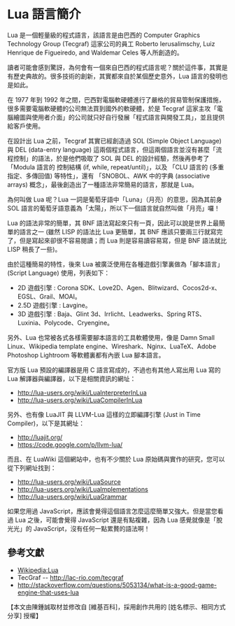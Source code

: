 # Lua 語言簡介

Lua 是一個輕量級的程式語言，該語言是由巴西的 Computer Graphics Technology Group (Tecgraf) 這家公司的員工 Roberto Ierusalimschy, Luiz Henrique de Figueiredo, and Waldemar Celes 等人所創造的。

讀者可能會感到驚訝，為何會有一個來自巴西的程式語言呢？關於這件事，其實是有歷史典故的。很多技術的創新，其實都來自於某個歷史意外，Lua 語言的發明也是如此。

在 1977 年到 1992 年之間，巴西對電腦軟硬體進行了嚴格的貿易管制保護措施，很多需要電腦軟硬體的公司無法買到國外的軟硬體，於是 Tecgraf 這家主攻「電腦繪圖與使用者介面」的公司就只好自行發展「程式語言與開發工具」，並且提供給客戶使用。

在設計出 Lua 之前，Tecgraf 其實已經創造過 SOL (Simple Object Language) 與 DEL (data-entry language) 這兩個程式語言，但這兩個語言並沒有甚麼「流程控制」的語法，於是他們吸取了 SOL 與 DEL 的設計經驗，然後再參考了 「Modula 語言的 控制結構 (if, while, repeat/until)」，以及 「CLU 語言的 (多重指定、多傳回值) 等特性」，還有 「SNOBOL、AWK 中的字典 (associative arrays) 概念」，最後創造出了一種語法非常簡易的語言，那就是 Lua。

為何叫做 Lua 呢？Lua 一詞是葡萄牙語中「Luna」（月亮）的意思，因為其前身 SOL 語言的葡萄牙語意義為「太陽」，所以下一個語言就自然叫做「月亮」囉！

Lua 的語法非常的簡單，其 BNF 語法寫起來只有一頁，因此可以說是世界上最簡單的語言之一 (雖然 LISP 的語法比 Lua 更簡單，其 BNF 應該只要兩三行就寫完了，但是寫起來卻很不容易閱讀；而 Lua 則是容易讀容易寫，但是 BNF 語法就比 LISP 稍長了一些)。

由於這種簡易的特性，後來 Lua 被廣泛使用在各種遊戲引擎裏做為「腳本語言」(Script Language) 使用，列表如下：

* 2D 遊戲引擎 : Corona SDK、Love2D、Agen、Blitwizard、Cocos2d-x、EGSL、Grail、MOAI。
* 2.5D 遊戲引擎 : Lavgine。
* 3D 遊戲引擎 : Baja、Glint 3d、Irrlicht、Leadwerks、Spring RTS、Luxinia、Polycode、Cryengine。

另外、Lua 也常被各式各樣需要腳本語言的工具軟體使用，像是 Damn Small Linux、Wikipedia template engine、Wireshark、Nginx、LuaTeX、Adobe Photoshop Lightroom 等軟體裏都有內嵌 Lua 腳本語言。

官方版 Lua 預設的編譯器是用 C 語言寫成的，不過也有其他人寫出用 Lua 寫的 Lua 解譯器與編譯器，以下是相關資訊的網址：

* <http://lua-users.org/wiki/LuaInterpreterInLua>
* <http://lua-users.org/wiki/LuaCompilerInLua>

另外、也有像 LuaJIT 與 LLVM-Lua 這樣的立即編譯引擎 (Just in Time Compiler)，以下是其網址：

* <http://luajit.org/>
* <https://code.google.com/p/llvm-lua/>

而且、在 LuaWiki 這個網站中，也有不少關於 Lua 原始碼與實作的研究，您可以從下列網址找到：

* <http://lua-users.org/wiki/LuaSource>
* <http://lua-users.org/wiki/LuaImplementations>
* <http://lua-users.org/wiki/LuaGrammar>

如果您用過 JavaScript，應該會覺得這個語言怎麼這麼簡單又強大。但是當您看過 Lua 之後，可能會覺得 JavaScript 還是有點複雜，因為 Lua 感覺就像是「脫光光」的 JavaScript，沒有任何一點累贅的語法啊！

## 參考文獻

* [Wikipedia:Lua](http://en.wikipedia.org/wiki/Lua_programming_language)
* TecGraf -- <http://lac-rio.com/tecgraf>
* <http://stackoverflow.com/questions/5053134/what-is-a-good-game-engine-that-uses-lua>


【本文由陳鍾誠取材並修改自 [維基百科]，採用創作共用的 [姓名標示、相同方式分享] 授權】
